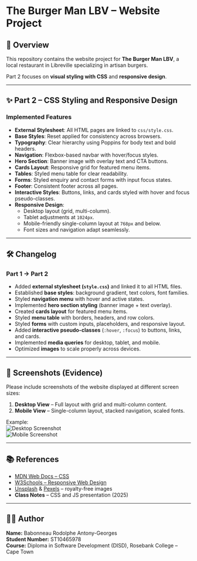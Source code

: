# The Burger Man LBV – Website Project

## 📌 Overview
This repository contains the website project for **The Burger Man LBV**, a local restaurant in Libreville specializing in artisan burgers.  

Part 2 focuses on **visual styling with CSS** and **responsive design**.  

---

## ✨ Part 2 – CSS Styling and Responsive Design

### Implemented Features
- **External Stylesheet**: All HTML pages are linked to `css/style.css`.  
- **Base Styles**: Reset applied for consistency across browsers.  
- **Typography**: Clear hierarchy using Poppins for body text and bold headers.  
- **Navigation**: Flexbox-based navbar with hover/focus styles.  
- **Hero Section**: Banner image with overlay text and CTA buttons.  
- **Cards Layout**: Responsive grid for featured menu items.  
- **Tables**: Styled menu table for clear readability.  
- **Forms**: Styled enquiry and contact forms with input focus states.  
- **Footer**: Consistent footer across all pages.  
- **Interactive Styles**: Buttons, links, and cards styled with hover and focus pseudo-classes.  
- **Responsive Design**:  
  - Desktop layout (grid, multi-column).  
  - Tablet adjustments at `1024px`.  
  - Mobile-friendly single-column layout at `768px` and below.  
  - Font sizes and navigation adapt seamlessly.  

---

## 🛠️ Changelog

### Part 1 → Part 2
- Added **external stylesheet (`style.css`)** and linked it to all HTML files.  
- Established **base styles**: background gradient, text colors, font families.  
- Styled **navigation menu** with hover and active states.  
- Implemented **hero section styling** (banner image + text overlay).  
- Created **cards layout** for featured menu items.  
- Styled **menu table** with borders, headers, and row colors.  
- Styled **forms** with custom inputs, placeholders, and responsive layout.  
- Added **interactive pseudo-classes** (`:hover`, `:focus`) to buttons, links, and cards.  
- Implemented **media queries** for desktop, tablet, and mobile.  
- Optimized **images** to scale properly across devices.  

---

## 📸 Screenshots (Evidence)

Please include screenshots of the website displayed at different screen sizes:

1. **Desktop View** – Full layout with grid and multi-column content.  
2. **Mobile View** – Single-column layout, stacked navigation, scaled fonts. 

Example:  
![Desktop Screenshot](screenshots/desktop.png)   
![Mobile Screenshot](screenshots/mobile.png)  

---

## 📚 References
- [MDN Web Docs – CSS](https://developer.mozilla.org/en-US/docs/Web/CSS)  
- [W3Schools – Responsive Web Design](https://www.w3schools.com/css/css_rwd_intro.asp)  
- [Unsplash](https://unsplash.com) & [Pexels](https://pexels.com) – royalty-free images  
- **Class Notes** – CSS and JS presentation (2025)  

---

## 👨‍💻 Author
**Name:** Babonneau Rodolphe Antony-Georges  
**Student Number:** ST10465978  
**Course:** Diploma in Software Development (DISD), Rosebank College – Cape Town  

